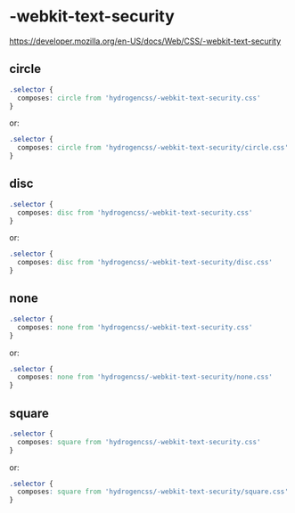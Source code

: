 # -webkit-text-security

https://developer.mozilla.org/en-US/docs/Web/CSS/-webkit-text-security

## circle
```css
.selector {
  composes: circle from 'hydrogencss/-webkit-text-security.css'
}
```

or:
```css
.selector {
  composes: circle from 'hydrogencss/-webkit-text-security/circle.css'
}
```

## disc
```css
.selector {
  composes: disc from 'hydrogencss/-webkit-text-security.css'
}
```

or:
```css
.selector {
  composes: disc from 'hydrogencss/-webkit-text-security/disc.css'
}
```

## none
```css
.selector {
  composes: none from 'hydrogencss/-webkit-text-security.css'
}
```

or:
```css
.selector {
  composes: none from 'hydrogencss/-webkit-text-security/none.css'
}
```

## square
```css
.selector {
  composes: square from 'hydrogencss/-webkit-text-security.css'
}
```

or:
```css
.selector {
  composes: square from 'hydrogencss/-webkit-text-security/square.css'
}
```

